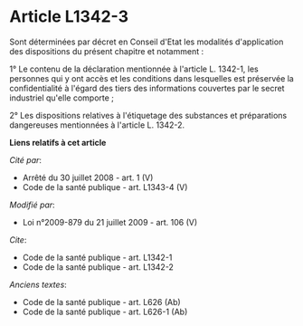 # Article L1342-3

Sont déterminées par décret en Conseil d'Etat les modalités d'application des dispositions du présent chapitre et
notamment : 

1° Le contenu de la déclaration mentionnée à l'article L. 1342-1, les personnes qui y ont accès et les conditions dans
lesquelles est préservée la confidentialité à l'égard des tiers des informations couvertes par le secret industriel qu'elle
comporte ; 

2° Les dispositions relatives à l'étiquetage des substances et préparations dangereuses mentionnées à l'article L. 1342-2.

**Liens relatifs à cet article**

_Cité par_:

  - Arrêté du 30 juillet 2008 - art. 1 (V)
  - Code de la santé publique - art. L1343-4 (V)

_Modifié par_:

  - Loi n°2009-879 du 21 juillet 2009 - art. 106 (V)

_Cite_:

  - Code de la santé publique - art. L1342-1
  - Code de la santé publique - art. L1342-2

_Anciens textes_:

  - Code de la santé publique - art. L626 (Ab)
  - Code de la santé publique - art. L626-1 (Ab)
